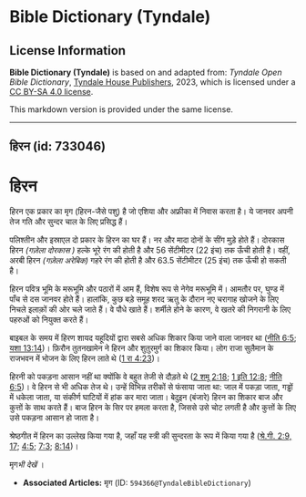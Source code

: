# Bible Dictionary (Tyndale)

## License Information

**Bible Dictionary (Tyndale)** is based on and adapted from: _Tyndale Open Bible Dictionary_, [Tyndale House Publishers](https://tyndaleopenresources.com/), 2023, which is licensed under a [CC BY-SA 4.0 license](https://creativecommons.org/licenses/by-sa/4.0/legalcode.en).

This markdown version is provided under the same license.



--------------------------------

## हिरन (id: 733046)

हिरन
====

हिरन एक प्रकार का मृग (हिरन\-जैसे पशु) है जो एशिया और अफ्रीका में निवास करता है। ये जानवर अपनी तेज गति और सुन्दर चाल के लिए प्रसिद्ध हैं।

पलिश्तीन और इस्राएल दो प्रकार के हिरन का घर हैं। नर और मादा दोनों के सींग मुड़े होते हैं। दोरकास हिरन *(गज़ेला दोरकास )* हल्के भूरे रंग की होती है और 56 सेंटीमीटर (22 इंच) तक ऊँची होती है। वहीं, अरबी हिरन *(गज़ेला अरेबिक)* गहरे रंग की होती है और 63\.5 सेंटीमीटर (25 इंच) तक ऊँची हो सकती है।

हिरन पवित्र भूमि के मरूभूमि और पठारों में आम हैं, विशेष रूप से नेगेव मरूभूमि में। आमतौर पर, घुण्ड में पाँच से दस जानवर होते हैं। हालांकि, कुछ बड़े समूह शरद ऋतु के दौरान नए चरागाह खोजने के लिए निचले इलाक़ों की ओर चले जाते हैं। वे पौधे खाते हैं। शर्मीले होने के कारण, वे खतरे की निगरानी के लिए पहरुओं को नियुक्त करते हैं।

बाइबल के समय में हिरण शायद यहूदियों द्वारा सबसे अधिक शिकार किया जाने वाला जानवर था ([नीति 6:5](https://ref.ly/Prov6:5); [यशा 13:14](https://ref.ly/Isa13:14))। फ़िरौन तुतनखामेन ने हिरन और शुतुरमुर्ग का शिकार किया। लोग राजा सुलैमान के राजभवन में भोजन के लिए हिरन लाते थे ([1 रा 4:23](https://ref.ly/1Kgs4:23))।

हिरनी को पकड़ना आसान नहीं था क्योंकि वे बहुत तेजी से दौड़ते थे ([2 शमू 2:18](https://ref.ly/2Sam2:18); [1 इति 12:8](https://ref.ly/1Chr12:8); [नीति 6:5](https://ref.ly/Prov6:5))। वे हिरन से भी अधिक तेज थे। उन्हें विभिन्न तरीकों से फंसाया जाता था: जाल में पकड़ा जाता, गड्ढों में धकेला जाता, या संकीर्ण घाटियों में हांक कर मारा जाता। बेदुइन (बंजारे) हिरन का शिकार बाज और कुत्तों के साथ करते हैं। बाज हिरन के सिर पर हमला करता है, जिससे उसे चोट लगती है और कुत्तों के लिए उसे पकड़ना आसान हो जाता है।

श्रेष्ठगीत में हिरन का उल्लेख किया गया है, जहाँ यह स्त्री की सुन्दरता के रूप में किया गया है ([श्रे.गी. 2:9, 17](https://ref.ly/Song2:9,Song2:17); [4:5](https://ref.ly/Song4:5); [7:3](https://ref.ly/Song7:3); [8:14](https://ref.ly/Song8:14))।

मृग*भी देखें* ।

* **Associated Articles:** मृग (ID: `594366@TyndaleBibleDictionary`)

